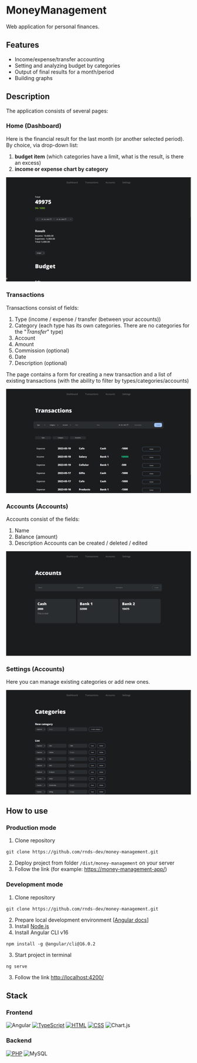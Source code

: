 # MoneyManagement

Web application for personal finances.

## Features
- Income/expense/transfer accounting
- Setting and analyzing budget by categories
- Output of final results for a month/period
- Building graphs

## Description
The application consists of several pages:

### Home (Dashboard)
Here is the financial result for the last month (or another selected period). By choice, via drop-down list:
1. **budget item** (which categories have a limit, what is the result, is there an excess)
2. **income or expense chart by category**

![dashboard](/assets/previews/dashboard.png)

### Transactions
Transactions consist of fields:
1. Type (income / expense / transfer (between your accounts))
2. Category (each type has its own categories. There are no categories for the "_Transfer_" type)
3. Account
4. Amount
5. Commission (optional)
6. Date
7. Description (optional)

The page contains a form for creating a new transaction and a list of existing transactions (with the ability to filter by types/categories/accounts)

![transactions](/assets/previews/transactions.png)

### Accounts (Accounts)
Accounts consist of the fields:
1. Name
2. Balance (amount)
3. Description
Accounts can be created / deleted / edited

![accounts](/assets/previews/accounts.png)

### Settings (Accounts)
Here you can manage existing categories or add new ones.

![settings](/assets/previews/settings.png)

## How to use
### Production mode
1. Clone repository
```
git clone https://github.com/rnds-dev/money-management.git
```
2. Deploy project from folder ```/dist/money-management``` on your server
3. Follow the link (for example: [https://money-management-app/](https://money-management-app/))


### Development mode
1. Clone repository
```
git clone https://github.com/rnds-dev/money-management.git
```
2. Prepare local development environment [[Angular docs](https://v17.angular.io/tutorial/first-app#local-development-environment)]
3. Install [Node.js](https://nodejs.org/en/download/)
4. Install Angular CLI v16
```
npm install -g @angular/cli@16.0.2
```
3. Start project in terminal
`````
ng serve
`````
3. Follow the link [http://localhost:4200/](http://localhost:4200/)


## Stack
### Frontend
<a>  <img alt="Angular"     src="https://img.shields.io/badge/Angular%20-%230F0F11.svg?logo=angular&logoColor=white"></a>
<a href="https://github.com/search?q=user%3Arnds-dev+language%3Atypescript&type=repositories">  <img alt="TypeScript"   src="https://img.shields.io/badge/TypeScript%20-%233178C6.svg?logo=typescript&logoColor=white"></a>
<a href="https://github.com/search?q=user%3Arnds-dev+language%3Ahtml&type=repositories">        <img alt="HTML"         src="https://img.shields.io/badge/HTML%20-%23E34F26.svg?logo=html5&logoColor=white"></a>
<a href="https://github.com/search?q=user%3Arnds-dev+language%3Acss&type=repositories">         <img alt="CSS"          src="https://img.shields.io/badge/SCSS%20-%231572B6.svg?logo=css3&logoColor=white"></a>
<a>  <img alt="Chart.js"     src="https://img.shields.io/badge/Chart.js%20-%23FF6384.svg?logo=Chart.js&logoColor=white"></a>
### Backend
<a href="https://github.com/search?q=user%3Arnds-dev+language%3Aphp&type=repositories">         <img alt="PHP"          src="https://img.shields.io/badge/PHP-%23777BB4.svg?logo=php&logoColor=white"></a>
<a>  <img alt="MySQL"       src="https://img.shields.io/badge/MySQL%20-%234479A1.svg?logo=mysql&logoColor=white"></a>

